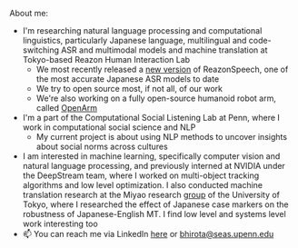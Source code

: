About me:
- I'm researching natural language processing and computational linguistics, particularly Japanese language, multilingual and code-switching ASR and multimodal models and machine translation at Tokyo-based Reazon Human Interaction Lab
    - We most recently released a [new version](https://research.reazon.jp/blog/2024-08-01-ReazonSpeech.html) of ReazonSpeech, one of the most accurate Japanese ASR models to date
    - We try to open source most, if not all, of our work
    - We're also working on a fully open-source humanoid robot arm, called [OpenArm](https://open-arm.org/)
- I'm a part of the Computational Social Listening Lab at Penn, where I work in computational social science and NLP
    - My current project is about using NLP methods to uncover insights about social norms across cultures
- I am interested in machine learning, specifically computer vision and natural language processing, and previously interned at NVIDIA under the DeepStream team, where I worked on multi-object tracking algorithms and low level optimization. I also conducted machine translation research at the Miyao research [group](https://mynlp.is.s.u-tokyo.ac.jp/ja/index) of the University of Tokyo, where I researched the effect of Japanese case markers on the robustness of Japanese-English MT. I find low level and systems level work interesting too
- 📫 You can reach me via LinkedIn [here](https://www.linkedin.com/in/baileyhirota/) or bhirota@seas.upenn.edu

